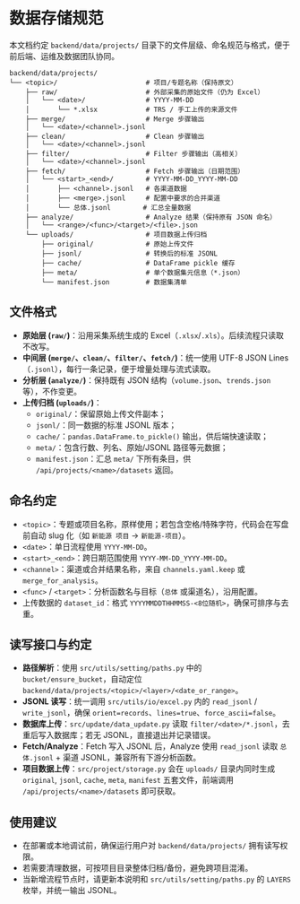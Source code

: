 # 数据存储规范

本文档约定 `backend/data/projects/` 目录下的文件层级、命名规范与格式，便于前后端、运维及数据团队协同。

```
backend/data/projects/
└── <topic>/                      # 项目/专题名称（保持原文）
    ├── raw/                      # 外部采集的原始文件（仍为 Excel）
    │   └── <date>/               # YYYY-MM-DD
    │       └── *.xlsx            # TRS / 手工上传的来源文件
    ├── merge/                    # Merge 步骤输出
    │   └── <date>/<channel>.jsonl
    ├── clean/                    # Clean 步骤输出
    │   └── <date>/<channel>.jsonl
    ├── filter/                   # Filter 步骤输出（高相关）
    │   └── <date>/<channel>.jsonl
    ├── fetch/                    # Fetch 步骤输出（日期范围）
    │   └── <start>_<end>/        # YYYY-MM-DD_YYYY-MM-DD
    │       ├── <channel>.jsonl   # 各渠道数据
    │       ├── <merge>.jsonl     # 配置中要求的合并渠道
    │       └── 总体.jsonl        # 汇总全量数据
    ├── analyze/                  # Analyze 结果（保持原有 JSON 命名）
    │   └── <range>/<func>/<target>/<file>.json
    └── uploads/                  # 项目数据上传归档
        ├── original/             # 原始上传文件
        ├── jsonl/                # 转换后的标准 JSONL
        ├── cache/                # DataFrame pickle 缓存
        ├── meta/                 # 单个数据集元信息（*.json）
        └── manifest.json         # 数据集清单
```

## 文件格式

- **原始层 (`raw/`)**：沿用采集系统生成的 Excel（`.xlsx`/`.xls`）。后续流程只读取不改写。
- **中间层 (`merge/`、`clean/`、`filter/`、`fetch/`)**：统一使用 UTF-8 JSON Lines（`.jsonl`），每行一条记录，便于增量处理与流式读取。
- **分析层 (`analyze/`)**：保持既有 JSON 结构（`volume.json`、`trends.json` 等），不作变更。
- **上传归档 (`uploads/`)**：
  - `original/`：保留原始上传文件副本；
  - `jsonl/`：同一数据的标准 JSONL 版本；
  - `cache/`：`pandas.DataFrame.to_pickle()` 输出，供后端快速读取；
  - `meta/`：包含行数、列名、原始/JSONL 路径等元数据；
  - `manifest.json`：汇总 `meta/` 下所有条目，供 `/api/projects/<name>/datasets` 返回。

## 命名约定

- `<topic>`：专题或项目名称，原样使用；若包含空格/特殊字符，代码会在写盘前自动 slug 化（如 `新能源 项目` → `新能源-项目`）。
- `<date>`：单日流程使用 `YYYY-MM-DD`。
- `<start>_<end>`：跨日期范围使用 `YYYY-MM-DD_YYYY-MM-DD`。
- `<channel>`：渠道或合并结果名称，来自 `channels.yaml.keep` 或 `merge_for_analysis`。
- `<func>` / `<target>`：分析函数名与目标（`总体` 或渠道名），沿用配置。
- 上传数据的 `dataset_id`：格式 `YYYYMMDDTHHMMSS-<8位随机>`，确保可排序与去重。

## 读写接口与约定

- **路径解析**：使用 `src/utils/setting/paths.py` 中的 `bucket/ensure_bucket`，自动定位 `backend/data/projects/<topic>/<layer>/<date_or_range>`。
- **JSONL 读写**：统一调用 `src/utils/io/excel.py` 内的 `read_jsonl` / `write_jsonl`，确保 `orient=records`、`lines=true`、`force_ascii=false`。
- **数据库上传**：`src/update/data_update.py` 读取 `filter/<date>/*.jsonl`，去重后写入数据库；若无 JSONL，直接退出并记录错误。
- **Fetch/Analyze**：Fetch 写入 JSONL 后，Analyze 使用 `read_jsonl` 读取 `总体.jsonl` + 渠道 JSONL，兼容所有下游分析函数。
- **项目数据上传**：`src/project/storage.py` 会在 `uploads/` 目录内同时生成 `original`, `jsonl`, `cache`, `meta`, `manifest` 五套文件，前端调用 `/api/projects/<name>/datasets` 即可获取。

## 使用建议

- 在部署或本地调试前，确保运行用户对 `backend/data/projects/` 拥有读写权限。
- 若需要清理数据，可按项目目录整体归档/备份，避免跨项目混淆。
- 当新增流程节点时，请更新本说明和 `src/utils/setting/paths.py` 的 `LAYERS` 枚举，并统一输出 JSONL。

